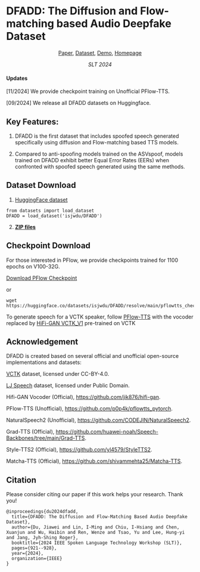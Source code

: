 # DFADD: The Diffusion and Flow-matching based Audio Deepfake Dataset

<p align="center">  
    <a href="https://arxiv.org/abs/2409.08731">Paper</a>, 
    <a href="https://huggingface.co/datasets/isjwdu/DFADD">Dataset</a>, 
    <a href="https://github.com/DFADD-Dataset/DFADD_demo_pages/">Demo</a>, 
    <a href="https://github.com/isjwdu/DFADD">Homepage</a> 
</p>
<p align="center">  
    <i>SLT 2024</i>
</p>

#### Updates
[11/2024] We provide checkpoint training on Unofficial PFlow-TTS.

[09/2024] We release all DFADD datasets on Huggingface.

## Key Features: 
1. DFADD is the first dataset that includes spoofed speech generated specifically using diffusion and Flow-matching based TTS models.

2. Compared to anti-spoofing models trained on the ASVspoof, models trained on DFADD exhibit better Equal Error Rates (EERs) when confronted with spoofed speech generated using the same methods.

## Dataset Download
1. [HuggingFace dataset](https://huggingface.co/datasets/isjwdu/DFADD)

```
from datasets import load_dataset
DFADD = load_dataset('isjwdu/DFADD')
```

2. [**ZIP files**](https://huggingface.co/datasets/isjwdu/DFADD/tree/main)

## Checkpoint Download
For those interested in PFlow, we provide checkpoints trained for 1100 epochs on V100-32G.

[Download PFlow Checkpoint](https://huggingface.co/datasets/isjwdu/DFADD/resolve/main/pflowtts_checkpoint_epoch%3D1099.ckpt)

or
```
wget https://huggingface.co/datasets/isjwdu/DFADD/resolve/main/pflowtts_checkpoint_epoch%3D1099.ckpt
```

To generate speech for a VCTK speaker, follow [PFlow-TTS](https://github.com/p0p4k/pflowtts_pytorch) with the vocoder replaced by [HiFi-GAN VCTK_V1](https://drive.google.com/drive/folders/1vJlfkwR7Uyheq2U5HrPnfTm-tzwuNuey?usp=sharing) pre-trained on VCTK

## Acknowledgement
DFADD is created based on several official and unofficial open-source implementations and datasets:

[VCTK](https://datashare.ed.ac.uk/handle/10283/3443) dataset, licensed under CC-BY-4.0.

[LJ Speech](https://keithito.com/LJ-Speech-Dataset) dataset, licensed under Public Domain.

Hifi-GAN Vocoder (Official), https://github.com/jik876/hifi-gan.

PFlow-TTS (Unofficial), https://github.com/p0p4k/pflowtts_pytorch.

NaturalSpeech2 (Unofficial), https://github.com/CODEJIN/NaturalSpeech2.

Grad-TTS (Official), https://github.com/huawei-noah/Speech-Backbones/tree/main/Grad-TTS.

Style-TTS2 (Official), https://github.com/yl4579/StyleTTS2.

Matcha-TTS (Official), https://github.com/shivammehta25/Matcha-TTS.

## Citation
Please consider citing our paper if this work helps your research. Thank you!
```
@inproceedings{du2024dfadd,
  title={DFADD: The Diffusion and Flow-Matching Based Audio Deepfake Dataset},
  author={Du, Jiawei and Lin, I-Ming and Chiu, I-Hsiang and Chen, Xuanjun and Wu, Haibin and Ren, Wenze and Tsao, Yu and Lee, Hung-yi and Jang, Jyh-Shing Roger},
  booktitle={2024 IEEE Spoken Language Technology Workshop (SLT)},
  pages={921--928},
  year={2024},
  organization={IEEE}
}
```
